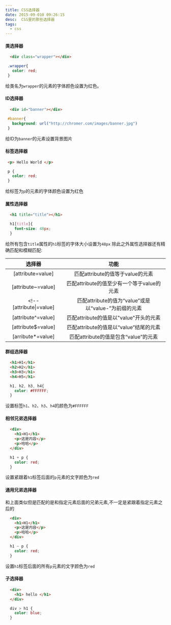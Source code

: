 ```yaml
---
title: CSS选择器
date: 2015-09-010 09:26:15
desc:  CSS里的那些选择器
tags:
  - css
---
```


#### 类选择器

```html
  <div class="wrapper"></div>
```

```css
 .wrapper{
   color: red;
 }
```
给类名为`wrapper`的元素的字体颜色设置为红色。

<!-- more -->

#### ID选择器

```html
  <div id="banner"></div>
```

```css
 #banner{
   background: url("http://chromer.com/images/banner.jpg")
 }
```
给ID为`banner`的元素设置背景图片

#### 标签选择器
```html
 <p> Hello World </p> 
```

```css
 p {
   color: red;
 }
```
给标签为`p`的元素的字体颜色设置为红色

#### 属性选择器

```html
  <h1 title="title"></h1>
```
```css
  h1[title]{
    font-size: 48px;
  }
```
给所有包含`title`属性的`h1`标签的字体大小设置为`48px`
除此之外属性选择器还有精确匹配和模糊匹配:

选择器                   | 功能                                    |
:-----:                 | :-----:                                |
[attribute=value]       | 匹配attribute的值等于value的元素          |
[attribute~=value]      | 匹配attribute的值至少有一个等于value的元素  |
<!-- [attribute&#124;=value] | 匹配attribute的值为“value”或是以“value-”为前缀的元素| -->
[attribute^=value]      | 匹配attribute的值是以"value"开头的元素|
[attribute$=value]      | 匹配attribute的值是以“value”结尾的元素 |
[arribute*=value]       | 匹配attribute的值是包含“value”的元素 |

#### 群组选择器
```html
  <h1>H1</h1>
  <h2>H2</h1>
  <h3>H3</h1>
  <h4>H5</h1>
```

```css
  h1, h2, h3, h4{
    color: #FFFFFF;
  }
```
设置标签`h1`、`h2`、`h3`、`h4`的颜色为`#FFFFFF`

#### 相邻兄弟选择器

```html
  <div>
    <h1>H1</h1>
    <p>这是内容</p>
    <p>哈哈</p>
  </div>
```

```css
  h1 + p {
    color: red;
  }
```
设置紧跟着`h1`标签后面的`p`元素的文字颜色为`red`

#### 通用兄弟选择器

和上面类似但是匹配的是和指定元素后面的兄弟元素,不一定是紧跟着指定元素之后的

```html
  <div>
    <h1>H1</h1>
    <p>这是内容</p>
    <p>哈哈</p>
  </div>
```

```css
  h1 ~ p {
    color: red;
  }
```
设置`h1`标签后面的所有`p`元素的文字颜色为`red`

#### 子选择器

```html
  <div>
    <h1> hello </h1>
  </div>
```
```css
  div > h1 {
    color: blue;
  }
```